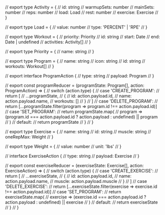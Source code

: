// export type Activity = {
// id: string
// warmupSets: number
// mainSets: number
// reps: number
// load: Load
// rest: number
// exercise: Exercise
// }

// export type Load = {
// value: number
// type: 'PERCENT' | 'RPE'
// }

// export type Workout = {
// priority: Priority
// id: string
// start: Date
// end: Date | undefined
// activities: Activity[]
// }

// export type Priority = {
// name: string
// }

// export type Program = {
// name: string
// icon: string
// id: string
// workouts: Workout[]
// }

// export interface ProgramAction {
// type: string
// payload: Program
// }

// export const programReducer = (programState: Program[], action: ProgramAction) => {
// switch (action.type) {
// case 'CREATE_PROGRAM':
// return [
// ...programState,
// {
// id: action.payload.id,
// name: action.payload.name,
// workouts: []
// }
// ]
// case 'DELETE_PROGRAM':
// return [...programState.filter(program => program.id !== action.payload.id)]
// case 'SET_PROGRAM':
// return programState.map(
// program => (program.id === action.payload.id ? action.payload : undefined) || program
// )
// default:
// return programState
// }
// }

// export type Exercise = {
// name: string
// id: string
// muscle: string
// oneRepMax: Weight
// }

// export type Weight = {
// value: number
// unit: 'lbs'
// }

// interface ExerciseAction {
// type: string
// payload: Exercise
// }

// export const exerciseReducer = (exerciseState: Exercise[], action: ExerciseAction) => {
// switch (action.type) {
// case 'CREATE_EXERCISE':
// return [
// ...exerciseState,
// {
// id: action.payload.id,
// name: action.payload.name,
// muscle: action.payload.muscle
// }
// ]
// case 'DELETE_EXERCISE':
// return [...exerciseState.filter(exercise => exercise.id !== action.payload.id)]
// case 'SET_PROGRAM':
// return exerciseState.map(
// exercise => (exercise.id === action.payload.id ? action.payload : undefined) || exercise
// )
// default:
// return exerciseState
// }
// }
